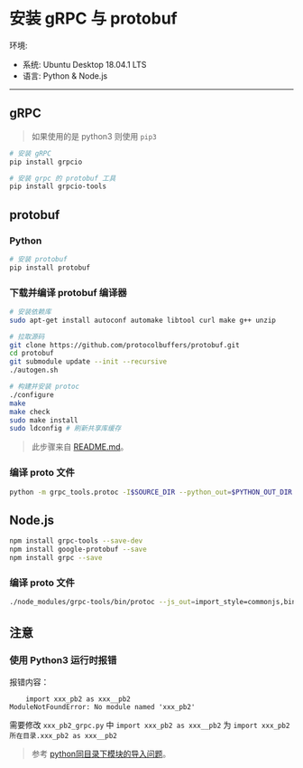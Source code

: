 # 安装 gRPC 与 protobuf

环境:

* 系统: Ubuntu Desktop 18.04.1 LTS
* 语言: Python & Node.js

---

## gRPC

> 如果使用的是 python3 则使用 `pip3`

```bash
# 安装 gRPC
pip install grpcio

# 安装 grpc 的 protobuf 工具
pip install grpcio-tools
```

## protobuf

### Python

```bash
# 安装 protobuf
pip install protobuf
```

### 下载并编译 protobuf 编译器

```bash
# 安装依赖库
sudo apt-get install autoconf automake libtool curl make g++ unzip

# 拉取源码
git clone https://github.com/protocolbuffers/protobuf.git
cd protobuf
git submodule update --init --recursive
./autogen.sh

# 构建并安装 protoc
./configure
make
make check
sudo make install
sudo ldconfig # 刷新共享库缓存
```

> 此步骤来自 [README.md](https://github.com/protocolbuffers/protobuf/tree/master/src)。

### 编译 proto 文件

```bash
python -m grpc_tools.protoc -I$SOURCE_DIR --python_out=$PYTHON_OUT_DIR --grpc_python_out=$GRPC_PYTHON_OUT_DIR $SOURCE_FILE
```

## Node.js

```bash
npm install grpc-tools --save-dev
npm install google-protobuf --save
npm install grpc --save
```

### 编译 proto 文件

```bash
./node_modules/grpc-tools/bin/protoc --js_out=import_style=commonjs,binary:$JS_OUT_DIR --plugin=protoc-gen-grpc=./node_modules/grpc-tools/bin/grpc_node_plugin --grpc_out=$GRPC_JS_OUT_DIR $SOUCE_FILE
```

## 注意

### 使用 Python3 运行时报错

报错内容：

```text
    import xxx_pb2 as xxx__pb2
ModuleNotFoundError: No module named 'xxx_pb2'
```

需要修改 `xxx_pb2_grpc.py` 中 `import xxx_pb2 as xxx__pb2` 为 `import xxx_pb2所在目录.xxx_pb2 as xxx__pb2`

> 参考 [python同目录下模块的导入问题](https://segmentfault.com/q/1010000013301780)。
